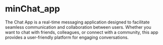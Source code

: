 # minChat_app
The Chat App is a real-time messaging application designed to facilitate seamless communication and collaboration between users. Whether you want to chat with friends, colleagues, or connect with a community, this app provides a user-friendly platform for engaging conversations.
